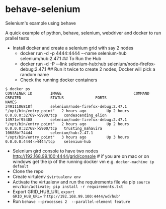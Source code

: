 # behave-selenium
Selenium's example using behave

A quick example of python, behave, selenium, webdriver and docker to run prallel tests

* Install docker and create a selenium grid with say 2 nodes 
  * docker run -d -p 4444:4444 --name selenium-hub selenium/hub:2.47.1 ## To Run the Hub
  * docker run -d -P --link selenium-hub:hub selenium/node-firefox-debug:2.47.1 ## Run it twice to create 2 nodes, Docker will pick a random name 
  * Check the running docker containers
```
$ docker ps
CONTAINER ID        IMAGE                                COMMAND                  CREATED             STATUS              PORTS                     NAMES
34911106818f        selenium/node-firefox-debug:2.47.1   "/opt/bin/entry_point"   2 hours ago         Up 2 hours          0.0.0.0:32769->5900/tcp   condescending_elion
14971ef95408        selenium/node-firefox-debug:2.47.1   "/opt/bin/entry_point"   2 hours ago         Up 2 hours          0.0.0.0:32768->5900/tcp   trusting_mahavira
10688bf744d4        selenium/hub:2.47.1                  "/opt/bin/entry_point"   3 hours ago         Up 3 hours          0.0.0.0:4444->4444/tcp    selenium-hub
```

* Selenium gird  console to have two nodes  http://192.168.99.100:4444/grid/console # if you are on mac or on windows get the ip of the running docker vm e.g. ```docker-machine ip default```
* Clone the repo 
* Create virtulenv ```$virtualenv env```
* Activate the virtualenv and run the requirements file via pip ```source env/bin/activate; pip install -r requirements.txt``` 
* Export GRID_HUB_URL  ```export GRID_HUB_URL='http://192.168.99.100:4444/wd/hub'```
* Run ```behave --processes 2  --parallel-element feature``` 
